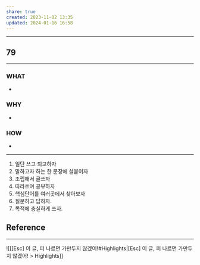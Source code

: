 ```yaml
---
share: true
created: 2023-11-02 13:35
updated: 2024-01-16 16:58
---
```


---
## 79
---
### WHAT
- 
### WHY
- 
### HOW
- 
---

1. 일단 쓰고 퇴고하자
2. 말하고자 하는 한 문장에 살붙이자
3. 조립해서 글쓰자
4. 따라쓰며 공부하자
5. 핵심단어를 여러곳에서 찾아보자
6. 질문하고 답하자.
7. 목적에 충실하게 쓰자.

## Reference
---
![[[Esc] 이 글, 퍼 나르면 가만두지 않겠어!#Highlights|[Esc] 이 글, 퍼 나르면 가만두지 않겠어! > Highlights]]
